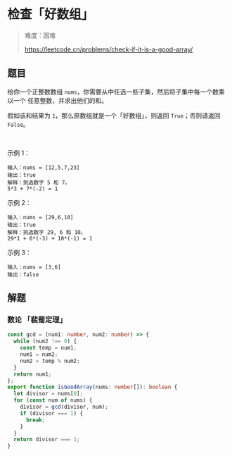 # 检查「好数组」

> 难度：困难
>
> https://leetcode.cn/problems/check-if-it-is-a-good-array/

## 题目

给你一个正整数数组 `nums`，你需要从中任选一些子集，然后将子集中每一个数乘以一个 任意整数，并求出他们的和。

假如该和结果为 `1`，那么原数组就是一个「好数组」，则返回 `True`；否则请返回 `False`。

 

示例 1：
```
输入：nums = [12,5,7,23]
输出：true
解释：挑选数字 5 和 7。
5*3 + 7*(-2) = 1
```

示例 2：
```
输入：nums = [29,6,10]
输出：true
解释：挑选数字 29, 6 和 10。
29*1 + 6*(-3) + 10*(-1) = 1
```

示例 3：
```
输入：nums = [3,6]
输出：false
```

## 解题

### 数论 「裴蜀定理」

```typescript
const gcd = (num1: number, num2: number) => {
  while (num2 !== 0) {
    const temp = num1;
    num1 = num2;
    num2 = temp % num2;
  }
  return num1;
};
export function isGoodArray(nums: number[]): boolean {
  let divisor = nums[0];
  for (const num of nums) {
    divisor = gcd(divisor, num);
    if (divisor === 1) {
      break;
    }
  }
  return divisor === 1;
}

```